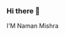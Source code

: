 ### Hi there 👋
I'M Naman Mishra 
<!--
**namanofl/namanofl** is a ✨ _special_ ✨ repository because its `README.md` (this file) appears on your GitHub profile.

Here are some ideas to get you started:

- 🔭 I’m currently working on ... NM iNfo
- 🌱 I’m currently learning ... Python, Java, c++
- 👯 I’m looking to collaborate on ...
- 🤔 I’m looking for help with ...
- 💬 Ask me about ... My Life is My mummy, papa, didi, bhaiya, and my Wife
- 📫 How to reach me: ..... You Can Follow me on instagram @ignamanmishra
- 😄 Pronouns: ...
- ⚡ Fun fact: ...
-->

